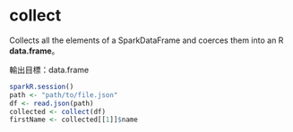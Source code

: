 # collect

Collects all the elements of a SparkDataFrame and coerces them into an R **data.frame**。

輸出目標：data.frame

```r
sparkR.session()
path <- "path/to/file.json"
df <- read.json(path)
collected <- collect(df)
firstName <- collected[[1]]$name
```